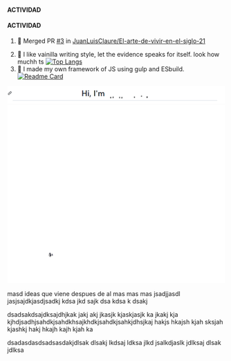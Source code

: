#### ACTIVIDAD

#### ACTIVIDAD
<!--START_SECTION:activity-->
1. 🎉 Merged PR [#3](https://github.com/JuanLuisClaure/El-arte-de-vivir-en-el-siglo-21/pull/3) in [JuanLuisClaure/El-arte-de-vivir-en-el-siglo-21](https://github.com/JuanLuisClaure/El-arte-de-vivir-en-el-siglo-21)
<!--END_SECTION:activity-->
2. 👋 I like vainilla writing style, let the evidence speaks for itself. look how muchh ts [![Top Langs](https://github-readme-stats.vercel.app/api/top-langs/?username=JuanLuisClaure&layout=compact)](https://github.com/anuraghazra/github-readme-stats)
3. 👋 I made my own framework of JS using gulp and ESbuild. [![Readme Card](https://github-readme-stats.vercel.app/api/pin/?username=JuanLuisClaure&repo=pwa-frmwrk)](https://github.com/anuraghazra/github-readme-stats)

![dada](/assets/inventorTransform.gif)
![dada](/assets/mi_biografia_rapida.gif)


masd ideas que viene despues de al mas mas mas
jsadjjasdl jasjsajdkjasdjsadkj kdsa jkd sajk dsa kdsa k dsakj

dsadsakdsajdksajdhjkak jakj akj jkasjk kjaskjasjk ka jkakj kja kjhdjsadhjsahdkjsahdkhsajkhdkjsahdkjsahkjdhsjkaj hakjs hkajsh kjah sksjah kjashkj hakj hkajh kajh kjah ka

dsadasdasdsadsasdakjdlsak dlsakj lkdsaj ldksa jlkd jsalkdjaslk jdlksaj dlsak jdlksa



